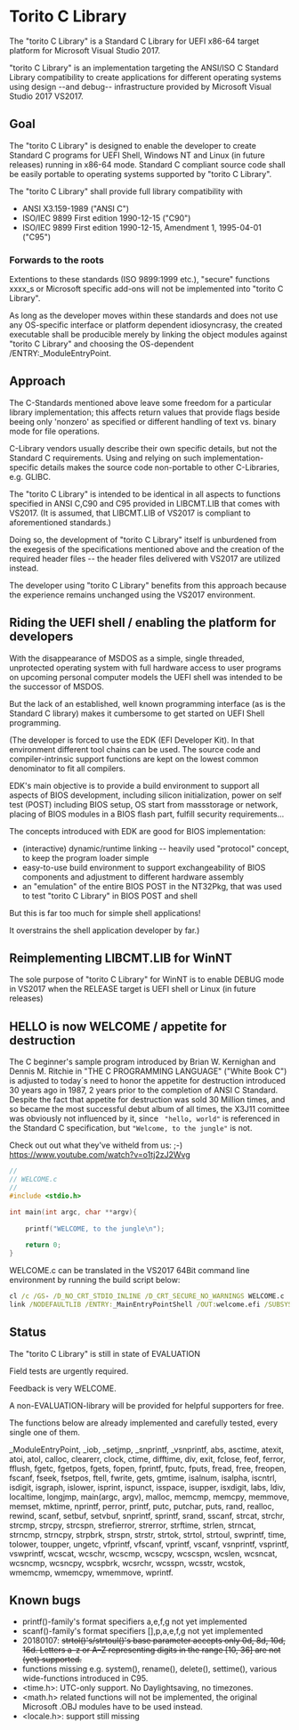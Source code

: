 # Torito C Library

The "torito C Library" is a Standard C Library for UEFI x86-64 target platform
for Microsoft Visual Studio 2017.

"torito C Library" is an implementation targeting the ANSI/ISO C Standard Library compatibility
to create applications for different operating systems using 
design --and debug-- infrastructure provided by Microsoft Visual Studio 2017 VS2017.

## Goal 

The "torito C Library" is designed to enable the developer to create 
Standard C programs for UEFI Shell, Windows NT and Linux (in future releases)
running in x86-64 mode. Standard C compliant source code shall be easily portable to operating systems
supported by "torito C Library".

The "torito C Library" shall provide full library compatibility with

* ANSI X3.159-1989 ("ANSI C")
* ISO/IEC 9899 First edition 1990-12-15 ("C90")
* ISO/IEC 9899 First edition 1990-12-15, Amendment 1, 1995-04-01 ("C95")

### Forwards to the roots
Extentions to these standards (ISO 9899:1999 etc.), "secure" functions xxxx_s or Microsoft specific add-ons will not be implemented into "torito C Library".

As long as the developer moves within these standards and does not use
 any OS-specific interface or platform dependent idiosyncrasy, the created
executable shall be producible merely by linking the object modules against "torito C Library"
and choosing the OS-dependent /ENTRY:_ModuleEntryPoint.


## Approach

The C-Standards mentioned above leave some freedom for a particular library implementation;
this affects return values that provide flags beside beeing only 'nonzero' as specified 
or different handling of text vs. binary mode for file operations.

C-Library vendors usually describe their own specific details, but not the Standard C requirements.
Using and relying on such implementation-specific details makes the source code non-portable
to other C-Libraries, e.g. GLIBC.

The "torito C Library" is intended to be identical in all aspects to functions specified in ANSI C,C90 and C95 provided in LIBCMT.LIB that comes with VS2017.
(It is assumed, that LIBCMT.LIB of VS2017 is compliant to aforementioned standards.)

Doing so, the development of "torito C Library" itself is unburdened from the exegesis of the specifications mentioned above and the creation of the required header files -- the header files delivered
with VS2017 are utilized instead.

The developer using "torito C Library" benefits from this approach because the experience remains unchanged using the VS2017 environment.


## Riding the UEFI shell / enabling the platform for developers

With the disappearance of MSDOS as a simple, single threaded, unprotected operating system with full hardware access to user programs on upcoming personal computer models the UEFI shell was intended to be the successor of MSDOS.

But the lack of an established, well known programming interface (as is the Standard C library) 
makes it cumbersome to get started on UEFI Shell programming.

(The developer is forced to use the EDK (EFI Developer Kit). In that environment
different tool chains can be used. The source code and compiler-intrinsic support functions
are kept on the lowest common denominator to fit all compilers.

EDK's main objective is to provide a build environment to support all aspects of
BIOS development, including silicon initialization, power on self test (POST) including BIOS setup, OS start from massstorage or network, placing of BIOS modules in a BIOS flash part, fulfill security requirements...

The concepts introduced with EDK are good for BIOS implementation:
* (interactive) dynamic/runtime linking -- heavily used "protocol" concept, to
  keep the program loader simple
* easy-to-use build environment to support exchangeability of BIOS components and adjustment to different hardware assembly 
* an "emulation" of the entire BIOS POST in the NT32Pkg, that was used to test "torito C Library" in BIOS POST and shell

But this is far too much for simple shell applications!

It overstrains the shell application developer by far.)


## Reimplementing LIBCMT.LIB for WinNT

The sole purpose of "torito C Library" for WinNT is to enable DEBUG mode in VS2017 when the RELEASE target is UEFI shell or Linux (in future releases)


## HELLO is now WELCOME / appetite for destruction

The C beginner's sample program introduced by Brian W. Kernighan and Dennis M. Ritchie
in "THE C PROGRAMMING LANGUAGE" ("White Book C") is adjusted to today´s need to honor
the appetite for destruction introduced 30 years ago in 1987, 2 years prior to the completion of ANSI C Standard.
Despite the fact that appetite for destruction was sold 30 Million times, and so became the 
most successful debut album of all times, the X3J11 comittee was obviously not influenced by it, since ``` "hello, world"``` is referenced
in the Standard C specification, but ```"Welcome, to the jungle"``` is not.

Check out out what they've witheld from us: ;-) https://www.youtube.com/watch?v=o1tj2zJ2Wvg

```c
//
// WELCOME.c
//
#include <stdio.h>

int main(int argc, char **argv){
    
    printf("WELCOME, to the jungle\n");
    
    return 0;
}
```

WELCOME.c can be translated in the VS2017 64Bit command line environment by running the build script below:

```bat
cl /c /GS- /D_NO_CRT_STDIO_INLINE /D_CRT_SECURE_NO_WARNINGS WELCOME.c
link /NODEFAULTLIB /ENTRY:_MainEntryPointShell /OUT:welcome.efi /SUBSYSTEM:EFI_APPLICATION WELCOME.obj toritoC64R.lib
```


## Status
The "torito C Library" is still in state of EVALUATION

Field tests are urgently required.

Feedback is very WELCOME.

A non-EVALUATION-library will be provided for helpful supporters for free.

The functions below are already implemented and carefully tested, every single one of them.

_ModuleEntryPoint, _iob, _setjmp, _snprintf, _vsnprintf, abs, asctime, atexit, atoi, atol, calloc, clearerr, clock, ctime, difftime, div, exit, 
fclose, feof, ferror, fflush, fgetc, fgetpos, fgets, fopen, fprintf, fputc, fputs, fread, free, freopen, fscanf, fseek, fsetpos, ftell, fwrite, gets, 
gmtime, isalnum, isalpha, iscntrl, isdigit, isgraph, islower, isprint, ispunct, isspace, isupper, isxdigit, labs, ldiv, localtime, longjmp, 
main(argc, argv), malloc, memcmp, memcpy, memmove, memset, mktime, nprintf, perror, printf, putc, putchar, puts, rand, realloc, rewind, scanf, 
setbuf, setvbuf, snprintf, sprintf, srand, sscanf, strcat, strchr, strcmp, strcpy, strcspn, strefierror, strerror, strftime, strlen, strncat, 
strncmp, strncpy, strpbrk, strspn, strstr, strtok, strtol, strtoul, swprintf, time, tolower, toupper, ungetc, vfprintf, vfscanf, vprintf, vscanf, 
vsnprintf, vsprintf, vswprintf, wcscat, wcschr, wcscmp, wcscpy, wcscspn, wcslen, wcsncat, wcsncmp, wcsncpy, wcspbrk, wcsrchr, wcsspn, wcsstr, 
wcstok, wmemcmp, wmemcpy, wmemmove, wprintf.



## Known bugs

* printf()-family's format specifiers a,e,f,g not yet implemented
* scanf()-family's format specifiers [],p,a,e,f,g  not yet implemented
* 20180107: <del>strtol()'s/strtoul()'s base parameter accepts only 0d, 8d, 10d, 16d.
   Letters a–z or A–Z representing digits in the range [10, 36] are not (yet) supported.</del>
* functions missing e.g. system(), rename(), delete(), settime(), various wide-functions introduced in C95.
* <time.h>: UTC-only support. No Daylightsaving, no timezones. 
* <math.h> related functions will not be implemented, the original Microsoft .OBJ modules
   have to be used instead.
* <locale.h>: support still missing
